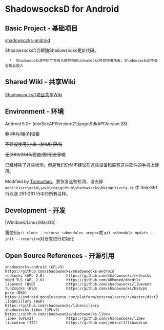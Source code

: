 # ShadowsocksD for Android

## Basic Project - 基础项目

[shadowsocks-android](https://github.com/shadowsocks/shadowsocks-android)

ShadowsocksD会跟随Shadowsocks更新代码。
```
  *  ShadowsocksD中的广告收入依然归Shadowsocks项目作者所有，ShadowsocksD不会分取此收入
```

## Shared Wiki - 共享Wiki

[ShadowsocksD项目共享Wiki](https://github.com/TheCGDF/SSD-Windows/wiki)

## Environment - 环境

Android 5.0+ (minSdkAPIVersion:21;targetSdkAPIVersion:28)

~~非\[华为/锤子\]设备~~

~~不建议使用\[小米（MIUI）\]系统~~

~~无\[360/2345/百度/腾讯\]全家桶~~

已经移除了这些检测，但是我们仍然不建议在这些设备和装有这些软件的手机上使用。

Modified by [Tooruchan](https://t.me/TooruchanNews)，要恢复这些检测，请去掉 `mobile\src\main\java\com\github\shadowsocks\MainActivity.kt` 中 355-361 行以及 251-261 行中的所有注释。
## Development - 开发

\[Windows/Linux/MacOS\]

需使用`git clone --recurse-submodules <repo>`或 `git submodule update --init --recursive`对仓库进行初始化

## Open Source References - 开源引用
```
shadowsocks-android (GPLv3) https://github.com/shadowsocks/shadowsocks-android
redsocks (APL 2.0)          https://github.com/shadowsocks/redsocks
mbed TLS (APL 2.0)          https://github.com/ARMmbed/mbedtls
libevent (BSD)              https://github.com/shadowsocks/libevent
tun2socks (BSD)             https://github.com/shadowsocks/badvpn
pcre (BSD)                  https://android.googlesource.com/platform/external/pcre/+/master/dist2
libancillary (BSD)          https://github.com/shadowsocks/libancillary
shadowsocks-libev (GPLv3)   https://github.com/shadowsocks/shadowsocks-libev
libev (GPLv2)               https://github.com/shadowsocks/libev
libsodium (ISC)             https://github.com/jedisct1/libsodium
```
